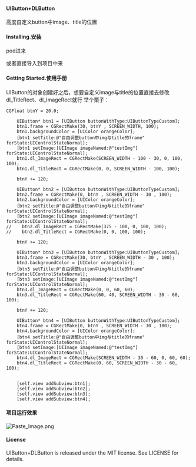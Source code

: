 #### UIButton+DLButton

高度自定义button中image、title的位置

#### Installing.安装

pod进来

或者直接导入到项目中来

#### Getting Started.使用手册

UIButton的对象创建好之后，想要自定义image与title的位置直接去修改dl_TitleRect、dl_ImageRect就行
举个栗子：
```
CGFloat btnY = 20.0;

    UIButton* btn1 = [UIButton buttonWithType:UIButtonTypeCustom];
    btn1.frame = CGRectMake(30, btnY , SCREEN_WIDTH, 100);
    btn1.backgroundColor = [UIColor orangeColor];
    [btn1 setTitle:@"自由调整button中img与title的frame" forState:UIControlStateNormal];
    [btn1 setImage:[UIImage imageNamed:@"testImg"] forState:UIControlStateNormal];
    btn1.dl_ImageRect = CGRectMake(SCREEN_WIDTH - 100 - 30, 0, 100, 100);
    btn1.dl_TitleRect = CGRectMake(0, 0, SCREEN_WIDTH - 100, 100);

    btnY += 120;

    UIButton* btn2 = [UIButton buttonWithType:UIButtonTypeCustom];
    btn2.frame = CGRectMake(0, btnY , SCREEN_WIDTH - 30 , 100);
    btn2.backgroundColor = [UIColor orangeColor];
    [btn2 setTitle:@"自由调整button中img与title的frame" forState:UIControlStateNormal];
    [btn2 setImage:[UIImage imageNamed:@"testImg"] forState:UIControlStateNormal];
//    btn2.dl_ImageRect = CGRectMake(375 - 100, 0, 100, 100);
//    btn2.dl_TitleRect = CGRectMake(0, 0, 100, 100);

    btnY += 120;

    UIButton* btn3 = [UIButton buttonWithType:UIButtonTypeCustom];
    btn3.frame = CGRectMake(30, btnY , SCREEN_WIDTH - 30 , 100);
    btn3.backgroundColor = [UIColor orangeColor];
    [btn3 setTitle:@"自由调整button中img与title的frame" forState:UIControlStateNormal];
    [btn3 setImage:[UIImage imageNamed:@"testImg"] forState:UIControlStateNormal];
    btn3.dl_ImageRect = CGRectMake(0, 0, 60, 60);
    btn3.dl_TitleRect = CGRectMake(60, 40, SCREEN_WIDTH - 30 - 60, 100);

    btnY += 120;

    UIButton* btn4 = [UIButton buttonWithType:UIButtonTypeCustom];
    btn4.frame = CGRectMake(0, btnY , SCREEN_WIDTH - 30 , 100);
    btn4.backgroundColor = [UIColor orangeColor];
    [btn4 setTitle:@"自由调整button中img与title的frame" forState:UIControlStateNormal];
    [btn4 setImage:[UIImage imageNamed:@"testImg"] forState:UIControlStateNormal];
    btn4.dl_ImageRect = CGRectMake(SCREEN_WIDTH - 30 - 60, 0, 60, 60);
    btn4.dl_TitleRect = CGRectMake(0, 60, SCREEN_WIDTH - 30 - 60, 100);


    [self.view addSubview:btn1];
    [self.view addSubview:btn2];
    [self.view addSubview:btn3];
    [self.view addSubview:btn4];

```

#### 项目运行效果
![Paste_Image.png](https://github.com/liaoshaolim/RealCustomButton/raw/master/Screen/screen.png)

#### License

UIButton+DLButton is released under the MIT license. See LICENSE for details.
